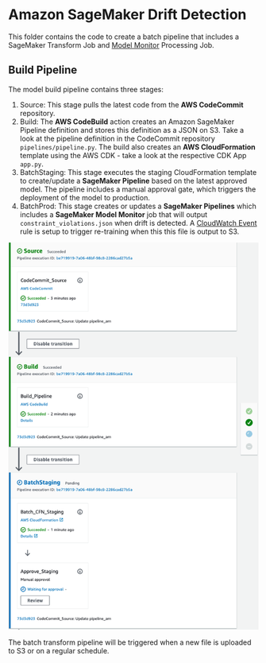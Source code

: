 
# Amazon SageMaker Drift Detection

This folder contains the code to create a batch pipeline that includes a SageMaker Transform Job and [Model Monitor](https://aws.amazon.com/sagemaker/model-monitor/) Processing Job.

## Build Pipeline

The model build pipeline contains three stages:
1. Source: This stage pulls the latest code from the **AWS CodeCommit** repository.
2. Build: The **AWS CodeBuild** action creates an Amazon SageMaker Pipeline definition and stores this definition as a JSON on S3. Take a look at the pipeline definition in the CodeCommit repository `pipelines/pipeline.py`. The build also creates an **AWS CloudFormation** template using the AWS CDK - take a look at the respective CDK App `app.py`.
3. BatchStaging: This stage executes the staging CloudFormation template to create/update a **SageMaker Pipeline** based on the latest approved model. The pipeline includes a manual approval gate, which triggers the deployment of the model to production.
4. BatchProd: This stage creates or updates a **SageMaker Pipelines** which includes a **SageMaker Model Monitor** job that will output `constraint_violations.json` when drift is detected.  A [CloudWatch Event](https://docs.aws.amazon.com/codepipeline/latest/userguide/create-cloudtrail-S3-source-cfn.html) rule is setup to trigger re-training when this this file is output to S3.

![Build Pipeline](../docs/drift-batch-pipeline.png)

The batch transform pipeline will be triggered when a new file is uploaded to S3 or on a regular schedule.